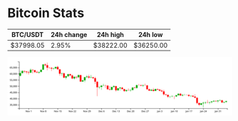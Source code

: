 # Bitcoin Stats

BTC/USDT|24h change|24h high|24h low|
|---|---|---|---|
|$37998.05|2.95%|$38222.00|$36250.00|

<img src="./chart.svg">
